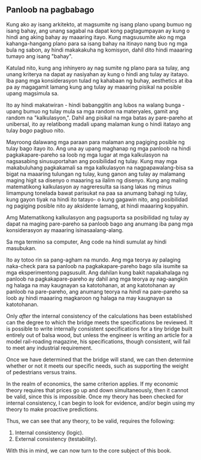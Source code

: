## Panloob na pagbabago

Kung ako ay isang arkitekto, at magsumite ng isang plano upang bumuo ng isang bahay, ang unang sagabal na dapat kong pagtagumpayan ay kung o hindi ang aking bahay ay maaaring itayo. Kung magsusumite ako ng mga kahanga-hangang plano para sa isang bahay na itinayo nang buo ng mga bula ng sabon, ay hindi makakakuha ng komisyon, dahil dito hindi maaaring tumayo ang isang "bahay".

Katulad nito, kung ang inhinyero ay nag sumite ng plano para sa tulay, ang unang kriterya na dapat ay nasiyahan ay kung o hindi ang tulay ay itatayo. Iba pang mga konsiderasyon tulad ng kahabaan ng buhay, aesthetics at iba pa ay magagamit lamang kung ang tulay ay maaaring pisikal na posible upang magsimula sa.

Ito ay hindi makatwiran - hindi babanggitin ang lubos na walang bunga - upang bumuo ng tulay mula sa mga random na materyales, gamit ang random na "kalkulasyon,". Dahil ang pisikal na mga batas ay pare-pareho at unibersal, ito ay relatibong madali upang malaman kung o hindi itatayo ang tulay *bago* pagbuo nito.

Mayroong dalawang mga paraan para malaman ang pagiging posible ng tulay bago itayo ito. Ang una ay upang maghanap ng mga panloob na hindi pagkakapare-pareho sa loob ng mga lugar at mga kalkulasyon na nagsasabing sinusuportahan ang posibilidad ng tulay. Kung may mga makabuluhang pagkakamali sa mga kalkulasyon na nagpapawalang-bisa sa bigat na maaaring tulungan ng tulay, kung ganon ang tulay ay malamang maging higit sa disenyo o maaaring sa ilalim ng disenyo. Kung ang maling matematikong kalkulasyon ay nagreresulta sa isang lakas ng minus limampung tonelada bawat parisukat na paa sa anumang bahagi ng tulay, kung gayon tiyak na hindi ito tatayo- o kung gagawin nito, ang posibilidad ng pagiging posible nito ay aksidente lamang, at hindi maaaring kopyahin.

Amg Matematikong kalkulasyon ang pagsuporta sa posibilidad ng tulay ay dapat na maging pare-pareho sa panloob bago ang anumang iba pang mga konsiderasyon ay maaaring isinasaalang-alang.

Sa mga termino sa computer, Ang code na hindi sumulat ay hindi masubukan.

Ito ay totoo rin sa pang-agham na mundo. Ang mga teorya ay palaging naka-check para sa panloob na pagkakapare-pareho bago sila isumite sa mga eksperimentong pagsusulit. Ang dahilan kung bakit napakahalaga ng panloob na pagkakapare-pareho ay dahil ang mga teorya ay nag-aangkin ng halaga na may kaugnayan sa katotohanan, at ang katotohanan ay panloob na pare-pareho, ang anumang teorya na *hindi* na pare-pareho sa loob ay hindi maaaring magkaroon ng halaga na may kaugnayan sa katotohanan.

Only *after* the internal consistency of the calculations has been established can the degree to which the bridge meets the specifications be reviewed. It is possible to write internally consistent specifications for a tiny bridge built entirely out of balsa wood, but unless the engineer is writing an article for a model rail-roading magazine, his specifications, though consistent, will fail to meet any industrial requirement.

Once we have determined that the bridge will stand, we can then determine whether or not it meets our specific needs, such as supporting the weight of pedestrians versus trains.

In the realm of economics, the same criterion applies. If my economic theory requires that prices go up and down simultaneously, then it cannot be valid, since this is impossible. Once my theory has been checked for internal consistency, I can begin to look for evidence, and/or begin using my theory to make proactive predictions.

Thus, we can see that any theory, to be valid, requires the following:

1. Internal consistency (logic).
2. External consistency (testability).

With this in mind, we can now turn to the core subject of this book.